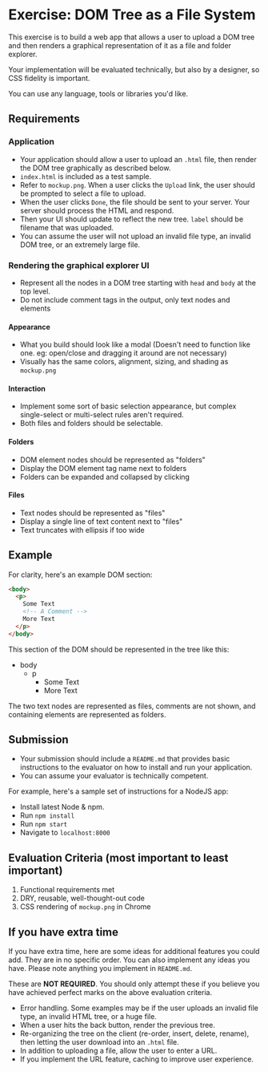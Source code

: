 # Exercise: DOM Tree as a File System

This exercise is to build a web app that allows a user to upload a DOM tree
and then renders a graphical representation of it as a file and folder explorer.

Your implementation will be evaluated technically, but also by a designer, so CSS fidelity is important.

You can use any language, tools or libraries you'd like.

## Requirements

### Application
* Your application should allow a user to upload an `.html` file, then render the DOM tree graphically as described below.
* `index.html` is included as a test sample.
* Refer to `mockup.png`. When a user clicks the `Upload` link, the user should be prompted to select a file to upload.
* When the user clicks `Done`, the file should be sent to your server. Your server should process the HTML and respond.
* Then your UI should update to reflect the new tree. `label` should be filename that was uploaded.
* You can assume the user will not upload an invalid file type, an invalid DOM tree, or an extremely large file.

### Rendering the graphical explorer UI
* Represent all the nodes in a DOM tree starting with `head` and `body` at the top level.
* Do not include comment tags in the output, only text nodes and elements

#### Appearance
* What you build should look like a modal (Doesn't need to function like one. eg: open/close and dragging it around are not necessary)
* Visually has the same colors, alignment, sizing, and shading as `mockup.png`

#### Interaction
* Implement some sort of basic selection appearance, but complex single-select or multi-select rules aren't required.
* Both files and folders should be selectable.

#### Folders
* DOM element nodes should be represented as "folders"
* Display the DOM element tag name next to folders
* Folders can be expanded and collapsed by clicking

#### Files
* Text nodes should be represented as "files"
* Display a single line of text content next to "files"
* Text truncates with ellipsis if too wide

## Example

For clarity, here's an example DOM section:

```html
<body>
  <p>
    Some Text
    <!-- A Comment -->
    More Text
  </p>
</body>
```

This section of the DOM should be represented in the tree like this:

* body
  * p
    * Some Text
    * More Text

The two text nodes are represented as files, comments are not shown, and containing elements are represented as folders.

## Submission
* Your submission should include a `README.md` that provides basic instructions to the
evaluator on how to install and run your application.
* You can assume your evaluator is technically competent.

For example, here's a sample set of instructions for a NodeJS app:
* Install latest Node & npm.
* Run `npm install`
* Run `npm start`
* Navigate to `localhost:8000`

## Evaluation Criteria (most important to least important)
1. Functional requirements met
2. DRY, reusable, well-thought-out code
3. CSS rendering of `mockup.png` in Chrome

## If you have extra time
If you have extra time, here are some ideas for additional
features you could add. They are in no specific order. You can also implement any
ideas you have. Please note anything you implement in `README.md`.

These are **NOT REQUIRED**. You should only attempt these if you believe you have
achieved perfect marks on the above evaluation criteria.

* Error handling. Some examples may be if the user uploads an invalid file type, an invalid HTML tree, or a huge file.
* When a user hits the back button, render the previous tree.
* Re-organizing the tree on the client (re-order, insert, delete, rename), then letting the user download into an `.html` file.
* In addition to uploading a file, allow the user to enter a URL.
* If you implement the URL feature, caching to improve user experience.
